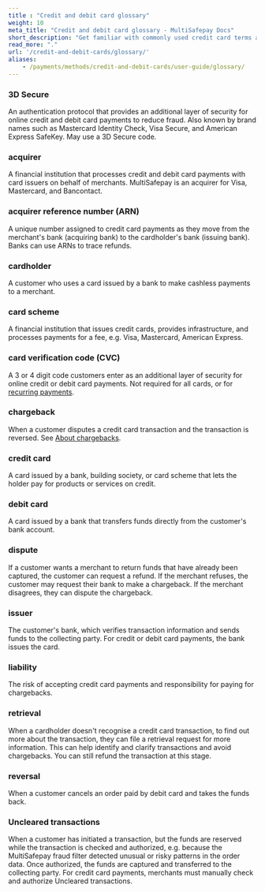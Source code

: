 ```yaml
---
title : "Credit and debit card glossary"
weight: 10
meta_title: "Credit and debit card glossary - MultiSafepay Docs"
short_description: "Get familiar with commonly used credit card terms and processes"
read_more: "."
url: '/credit-and-debit-cards/glossary/'
aliases:
    - /payments/methods/credit-and-debit-cards/user-guide/glossary/
---
```

### 3D Secure
An authentication protocol that provides an additional layer of security for online credit and debit card payments to reduce fraud. Also known by brand names such as Mastercard Identity Check, Visa Secure, and American Express SafeKey. May use a 3D Secure code.

### acquirer
A financial institution that processes credit and debit card payments with card issuers on behalf of merchants. MultiSafepay is an acquirer for Visa, Mastercard, and Bancontact.

### acquirer reference number (ARN)
A unique number assigned to credit card payments as they move from the merchant's bank (acquiring bank) to the cardholder's bank (issuing bank). Banks can use ARNs to trace refunds.

### cardholder
A customer who uses a card issued by a bank to make cashless payments to a merchant.

### card scheme
A financial institution that issues credit cards, provides infrastructure, and processes payments for a fee, e.g. Visa, Mastercard, American Express.

### card verification code (CVC)
A 3 or 4 digit code customers enter as an additional layer of security for online credit or debit card payments. Not required for all cards, or for [recurring payments](/features/recurring-payments/).

### chargeback
When a customer disputes a credit card transaction and the transaction is reversed. See [About chargebacks](/faq/chargebacks/).

### credit card
A card issued by a bank, building society, or card scheme that lets the holder pay for products or services on credit.

### debit card
A card issued by a bank that transfers funds directly from the customer's bank account.

### dispute
If a customer wants a merchant to return funds that have already been captured, the customer can request a refund. If the merchant refuses, the customer may request their bank to make a chargeback. If the merchant disagrees, they can dispute the chargeback.

### issuer
The customer's bank, which verifies transaction information and sends funds to the collecting party. For credit or debit card payments, the bank issues the card.

### liability
The risk of accepting credit card payments and responsibility for paying for chargebacks.

### retrieval
When a cardholder doesn't recognise a credit card transaction, to find out more about the transaction, they can file a retrieval request for more information. This can help identify and clarify transactions and avoid chargebacks. You can still refund the transaction at this stage.

### reversal
When a customer cancels an order paid by debit card and takes the funds back. 

### Uncleared transactions
When a customer has initiated a transaction, but the funds are reserved while the transaction is checked and authorized, e.g. because the MultiSafepay fraud filter detected unusual or risky patterns in the order data. Once authorized, the funds are captured and transferred to the collecting party. For credit card payments, merchants must manually check and authorize Uncleared transactions.

